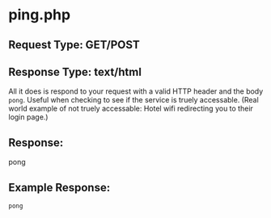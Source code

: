 # ping.php

## Request Type: GET/POST
## Response Type: text/html

All it does is respond to your request with a valid HTTP header and the body `pong`.
Useful when checking to see if the service is truely accessable. (Real world example of not truely accessable: Hotel wifi redirecting you to their login page.)

## Response: 
pong

## Example Response:
```
pong
```
